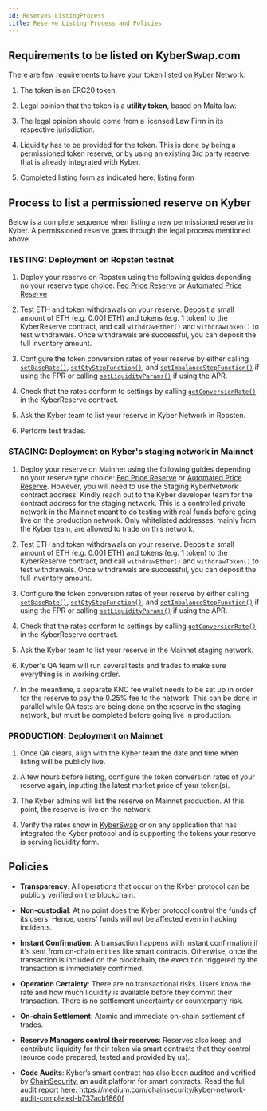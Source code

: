 ```yaml
---
id: Reserves-ListingProcess
title: Reserve Listing Process and Policies
---
```

[//]: # (tagline)
## Requirements to be listed on KyberSwap.com

There are few requirements to have your token listed on Kyber Network:

1. The token is an ERC20 token.

2. Legal opinion that the token is a **utility token**, based on Malta law.

3. The legal opinion should come from a licensed Law Firm in its respective jurisdiction.

3. Liquidity has to be provided for the token. This is done by being a permissioned token reserve, or by using an existing 3rd party reserve that is already integrated with Kyber.

4. Completed listing form as indicated here: [listing form](https://forms.gle/zWLwZEvjUudSikF67)

## Process to list a permissioned reserve on Kyber

Below is a complete sequence when listing a new permissioned reserve in Kyber. A permissioned reserve goes through the legal process mentioned above.

### TESTING: Deployment on Ropsten testnet

1. Deploy your reserve on Ropsten using the following guides depending no your reserve type choice: [Fed Price Reserve](reserves-fedpricereserve.md) or [Automated Price Reserve](reserves-automatedpricereserve.md)

2. Test ETH and token withdrawals on your reserve. Deposit a small amount of ETH (e.g. 0.001 ETH) and tokens (e.g. 1 token) to the KyberReserve contract, and call `withdrawEther()` and `withdrawToken()` to test withdrawals. Once withdrawals are successful, you can deposit the full inventory amount.

3. Configure the token conversion rates of your reserve by either calling [`setBaseRate()`](api_abi-conversionrates.md#setBaseRate), [`setQtyStepFunction()`](api_abi-conversionrates.md#setQtyStepFunction), and [`setImbalanceStepFunction()`](api_abi-conversionrates.md#setImbalanceStepFunction) if using the FPR or calling [`setLiquidityParams()`](api_abi-liquidityconversionrates.md#setLiquidityParams) if using the APR.

4. Check that the rates conform to settings by calling [`getConversionRate()`](api_abi-kyberreserve.md#getconversionrate) in the KyberReserve contract.

5. Ask the Kyber team to list your reserve in Kyber Network in Ropsten.

6. Perform test trades.

### STAGING: Deployment on Kyber's staging network in Mainnet

1. Deploy your reserve on Mainnet using the following guides depending no your reserve type choice: [Fed Price Reserve](reserves-fedpricereserve.md) or [Automated Price Reserve](reserves-automatedpricereserve.md). However, you will need to use the Staging KyberNetwork contract address. Kindly reach out to the Kyber developer team for the contract address for the staging network. This is a controlled private network in the Mainnet meant to do testing with real funds before going live on the production network. Only whitelisted addresses, mainly from the Kyber team, are allowed to trade on this network.

2. Test ETH and token withdrawals on your reserve. Deposit a small amount of ETH (e.g. 0.001 ETH) and tokens (e.g. 1 token) to the KyberReserve contract, and call `withdrawEther()` and `withdrawToken()` to test withdrawals. Once withdrawals are successful, you can deposit the full inventory amount.

3. Configure the token conversion rates of your reserve by either calling [`setBaseRate()`](api_abi-conversionrates.md#setBaseRate), [`setQtyStepFunction()`](api_abi-conversionrates.md#setQtyStepFunction), and [`setImbalanceStepFunction()`](api_abi-conversionrates.md#setImbalanceStepFunction) if using the FPR or calling [`setLiquidityParams()`](api_abi-liquidityconversionrates.md#setLiquidityParams) if using the APR.

4. Check that the rates conform to settings by calling [`getConversionRate()`](api_abi-kyberreserve.md#getconversionrate) in the KyberReserve contract.

5. Ask the Kyber team to list your reserve in the Mainnet staging network.

6. Kyber's QA team will run several tests and trades to make sure everything is in working order.

7. In the meantime, a separate KNC fee wallet needs to be set up in order for the reserve to pay the 0.25% fee to the network. This can be done in parallel while QA tests are being done on the reserve in the staging network, but must be completed before going live in production.

### PRODUCTION: Deployment on Mainnet

1. Once QA clears, align with the Kyber team the date and time when listing will be publicly live.

2. A few hours before listing, configure the token conversion rates of your reserve again, inputting the latest market price of your token(s).

3. The Kyber admins will list the reserve on Mainnet production. At this point, the reserve is live on the network.

4. Verify the rates show in [KyberSwap](https://https://kyberswap.com/) or on any application that has integrated the Kyber protocol and is supporting the tokens your reserve is serving liquidity form.


## Policies

* **Transparency**: All operations that occur on the Kyber protocol can be publicly verified on the blockchain.

* **Non-custodial**: At no point does the Kyber protocol control the funds of its users. Hence, users' funds will not be affected even in hacking incidents.

* **Instant Confirmation**: A transaction happens with instant confirmation if it's sent from on-chain entities like smart contracts. Otherwise, once the transaction is included on the blockchain, the execution triggered by the transaction is immediately confirmed.

* **Operation Certainty**: There are no transactional risks. Users know the rate and how much liquidity is available before they commit their transaction. There is no settlement uncertainty or counterparty risk.

* **On-chain Settlement**: Atomic and immediate on-chain settlement of trades.

* **Reserve Managers control their reserves**: Reserves also keep and contribute liquidity for their token via smart contracts that they control (source code prepared, tested and provided by us).

* **Code Audits**: Kyber’s smart contract has also been audited and verified by [ChainSecurity](https://chainsecurity.com/), an audit platform for smart contracts. Read the full audit report here: https://medium.com/chainsecurity/kyber-network-audit-completed-b737acb1860f
